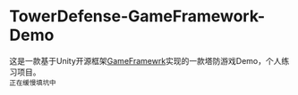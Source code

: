 # TowerDefense-GameFramework-Demo

这是一款基于Unity开源框架[GameFramewrk][1]实现的一款塔防游戏Demo，个人练习项目。  
``正在缓慢填坑中``

[1]: https://github.com/EllanJiang/GameFramework "GF link"
